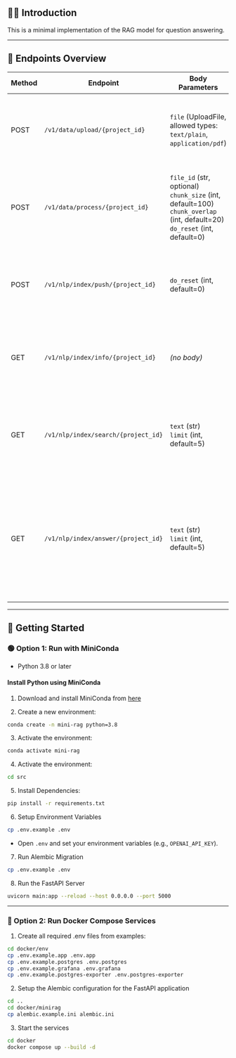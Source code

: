 ## 👋🏻 Introduction

This is a minimal implementation of the RAG model for question answering.

---

## 🔹 Endpoints Overview

| **Method** | **Endpoint** | **Body Parameters** | **Purpose** |
|------------|--------------|----------------------|-------------|
| POST | `/v1/data/upload/{project_id}` | `file` (UploadFile, allowed types: `text/plain`, `application/pdf`) | Upload a raw file (PDF or text) and store it in the system for further processing. |
| POST | `/v1/data/process/{project_id}` | `file_id` (str, optional)<br>`chunk_size` (int, default=100)<br>`chunk_overlap` (int, default=20)<br>`do_reset` (int, default=0) | Split the uploaded file into text chunks for NLP, controlling chunk size and overlap. |
| POST | `/v1/nlp/index/push/{project_id}` | `do_reset` (int, default=0) | Insert the processed chunks into the vector database (for semantic search/QA). |
| GET  | `/v1/nlp/index/info/{project_id}` | *(no body)* | Retrieve metadata about the project’s NLP index (e.g. stats, collection status). |
| GET  | `/v1/nlp/index/search/{project_id}` | `text` (str)<br>`limit` (int, default=5) | Search the indexed project data using semantic similarity (returns relevant chunks). |
| GET  | `/v1/nlp/index/answer/{project_id}` | `text` (str)<br>`limit` (int, default=5) | Perform Retrieval-Augmented Generation (RAG): retrieves relevant chunks and generates a natural language answer with context. |

---

## 🚀 Getting Started

### 🟢 Option 1: Run with MiniConda

* Python 3.8 or later

#### Install Python using MiniConda

1. Download and install MiniConda from [here](https://docs.anaconda.com/free/miniconda/#quick-command-line-install)

2. Create a new environment:

```bash
conda create -n mini-rag python=3.8
```

3. Activate the environment:

```bash
conda activate mini-rag
```

4. Activate the environment:

```bash
cd src
```

5. Install Dependencies:

```bash
pip install -r requirements.txt
```

6. Setup Environment Variables

```bash
cp .env.example .env
```

* Open `.env` and set your environment variables (e.g., `OPENAI_API_KEY`).


7. Run Alembic Migration

```bash
cp .env.example .env
```

8. Run the FastAPI Server

```bash
uvicorn main:app --reload --host 0.0.0.0 --port 5000
```

---

### 🔵 Option 2: Run Docker Compose Services

1. Create all required .env files from examples:

```bash
cd docker/env
cp .env.example.app .env.app
cp .env.example.postgres .env.postgres
cp .env.example.grafana .env.grafana
cp .env.example.postgres-exporter .env.postgres-exporter
```

2. Setup the Alembic configuration for the FastAPI application

```bash
cd ..
cd docker/minirag
cp alembic.example.ini alembic.ini
```

3. Start the services

```bash
cd docker
docker compose up --build -d
```
